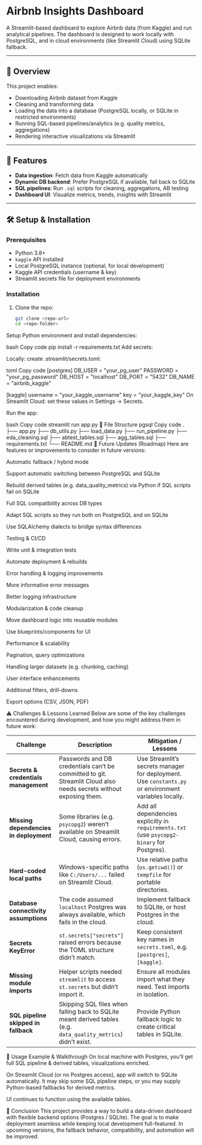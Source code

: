 # Airbnb Insights Dashboard

A Streamlit-based dashboard to explore Airbnb data (from Kaggle) and run analytical pipelines. The dashboard is designed to work locally with PostgreSQL, and in cloud environments (like Streamlit Cloud) using SQLite fallback.

---

## 🧭 Overview

This project enables:

- Downloading Airbnb dataset from Kaggle
- Cleaning and transforming data
- Loading the data into a database (PostgreSQL locally, or SQLite in restricted environments)
- Running SQL-based pipelines/analytics (e.g. quality metrics, aggregations)
- Rendering interactive visualizations via Streamlit

---

## 🚀 Features

- **Data ingestion**: Fetch data from Kaggle automatically  
- **Dynamic DB backend**: Prefer PostgreSQL if available, fall back to SQLite  
- **SQL pipelines**: Run `.sql` scripts for cleaning, aggregations, AB testing  
- **Dashboard UI**: Visualize metrics, trends, insights with Streamlit  

---

## 🛠️ Setup & Installation

### Prerequisites

- Python 3.8+  
- `kaggle` API installed  
- Local PostgreSQL instance (optional, for local development)  
- Kaggle API credentials (username & key)  
- Streamlit secrets file for deployment environments  

### Installation

1. Clone the repo:

   ```bash
   git clone <repo-url>
   cd <repo-folder>
Setup Python environment and install dependencies:

bash
Copy code
pip install -r requirements.txt
Add secrets:

Locally: create .streamlit/secrets.toml:

toml
Copy code
[postgres]
DB_USER = "your_pg_user"
PASSWORD = "your_pg_password"
DB_HOST = "localhost"
DB_PORT = "5432"
DB_NAME = "airbnb_kaggle"

[kaggle]
username = "your_kaggle_username"
key = "your_kaggle_key"
On Streamlit Cloud: set these values in Settings → Secrets.

Run the app:

bash
Copy code
streamlit run app.py
📂 File Structure
pgsql
Copy code
.
├── app.py
├── db_utils.py
├── load_data.py
├── run_pipeline.py
├── eda_cleaning.sql
├── abtest_tables.sql
├── agg_tables.sql
├── requirements.txt
└── README.md
🔮 Future Updates (Roadmap)
Here are features or improvements to consider in future versions:

Automatic fallback / hybrid mode

Support automatic switching between PostgreSQL and SQLite

Rebuild derived tables (e.g. data_quality_metrics) via Python if SQL scripts fail on SQLite

Full SQL compatibility across DB types

Adapt SQL scripts so they run both on PostgreSQL and on SQLite

Use SQLAlchemy dialects to bridge syntax differences

Testing & CI/CD

Write unit & integration tests

Automate deployment & rebuilds

Error handling & logging improvements

More informative error messages

Better logging infrastructure

Modularization & code cleanup

Move dashboard logic into reusable modules

Use blueprints/components for UI

Performance & scalability

Pagination, query optimizations

Handling larger datasets (e.g. chunking, caching)

User interface enhancements

Additional filters, drill-downs

Export options (CSV, JSON, PDF)

⚠️ Challenges & Lessons Learned
Below are some of the key challenges encountered during development, and how you might address them in future work:


| Challenge | Description | Mitigation / Lessons |
|-----------|-------------|-----------------------|
| **Secrets & credentials management** | Passwords and DB credentials can’t be committed to git. Streamlit Cloud also needs secrets without exposing them. | Use Streamlit’s secrets manager for deployment. Use `constants.py` or environment variables locally. |
| **Missing dependencies in deployment** | Some libraries (e.g. `psycopg2`) weren’t available on Streamlit Cloud, causing errors. | Add all dependencies explicitly in `requirements.txt` (use `psycopg2-binary` for Postgres). |
| **Hard-coded local paths** | Windows-specific paths like `C:/Users/...` failed on Streamlit Cloud. | Use relative paths (`os.getcwd()`) or `tempfile` for portable directories. |
| **Database connectivity assumptions** | The code assumed `localhost` Postgres was always available, which fails in the cloud. | Implement fallback to SQLite, or host Postgres in the cloud. |
| **Secrets KeyError** | `st.secrets["secrets"]` raised errors because the TOML structure didn’t match. | Keep consistent key names in `secrets.toml`, e.g. `[postgres]`, `[kaggle]`. |
| **Missing module imports** | Helper scripts needed `streamlit` to access `st.secrets` but didn’t import it. | Ensure all modules import what they need. Test imports in isolation. |
| **SQL pipeline skipped in fallback** | Skipping SQL files when falling back to SQLite meant derived tables (e.g. `data_quality_metrics`) didn’t exist. | Provide Python fallback logic to create critical tables in SQLite. |


🧪 Usage Example & Walkthrough
On local machine with Postgres, you’ll get full SQL pipeline & derived tables, visualizations enriched.

On Streamlit Cloud (or no Postgres access), app will switch to SQLite automatically. It may skip some SQL pipeline steps, or you may supply Python-based fallbacks for derived metrics.

UI continues to function using the available tables.

🏁 Conclusion
This project provides a way to build a data-driven dashboard with flexible backend options (Postgres / SQLite). The goal is to make deployment seamless while keeping local development full-featured. In upcoming versions, the fallback behavior, compatibility, and automation will be improved.
